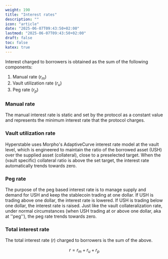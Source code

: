 ```yaml
---
weight: 190
title: "Interest rates"
description: ""
icon: "article"
date: "2025-06-07T09:43:50+02:00"
lastmod: "2025-06-07T09:43:50+02:00"
draft: false
toc: false
katex: true
---
```


Interest charged to borrowers is obtained as the sum of the following components:

1. Manual rate ($r_m$)
1. Vault utilization rate ($r_u$)
2. Peg rate ($r_p$)

### Manual rate
The manual interest rate is static and set by the protocol as a constant value and represents the minimum interest rate that the protocol charges.

### Vault utilization rate
Hyperstable uses Morpho's AdaptiveCurve interest rate model at the vault level, which is engineered to maintain the ratio of the borrowed asset (USH) over the supplied asset (collateral), close to a preselected target. When the (vault specific) collateral ratio is above the set target, the interest rate automatically trends towards zero.

### Peg rate
The purpose of the peg based interest rate is to manage supply and demand for USH and keep the stablecoin trading at one dollar. If USH is trading above one dollar, the interest rate is lowered. If USH is trading below one dollar, the interest rate is raised. Just like the vault collateralization rate, under normal circumstances (when USH trading at or above one dollar, aka at ''peg''), the peg rate trends towards zero.

### Total interest rate
The total interest rate ($r$) charged to borrowers is the sum of the above.

$$
r = r_m + r_u + r_p
$$
